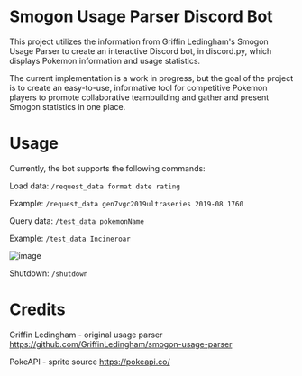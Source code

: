 # Smogon Usage Parser Discord Bot 

This project utilizes the information from Griffin Ledingham's Smogon Usage Parser to create an interactive Discord bot, in discord.py, which displays Pokemon information 
and usage statistics.

The current implementation is a work in progress, but the goal of the project is to create an easy-to-use, informative tool for competitive Pokemon players to promote 
collaborative teambuilding and gather and present Smogon statistics in one place.


# Usage

Currently, the bot supports the following commands:

Load data: ```/request_data format date rating```
    
    
Example: ```/request_data gen7vgc2019ultraseries 2019-08 1760```

Query data: ```/test_data pokemonName```
    
    
Example: ```/test_data Incineroar```

![image](https://github.com/andresbonil/smogon-usage-parser/assets/56232911/36723eb8-3c59-4553-9d66-fc4bd5736788)



Shutdown: ```/shutdown```

# Credits

Griffin Ledingham - original usage parser https://github.com/GriffinLedingham/smogon-usage-parser

PokeAPI - sprite source https://pokeapi.co/

